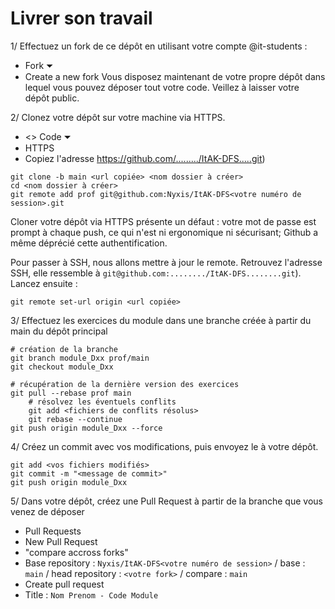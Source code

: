 # Livrer son travail

1/ Effectuez un fork de ce dépôt en utilisant votre compte @it-students :
- Fork ⏷
- Create a new fork
Vous disposez maintenant de votre propre dépôt dans lequel vous pouvez déposer tout votre code. Veillez à laisser votre dépôt public.

2/ Clonez votre dépôt sur votre machine via HTTPS.
- <> Code ⏷
- HTTPS
- Copiez l'adresse https://github.com/........./ItAK-DFS.....git)

```shell
git clone -b main <url copiée> <nom dossier à créer>
cd <nom dossier à créer>
git remote add prof git@github.com:Nyxis/ItAK-DFS<votre numéro de session>.git
```

Cloner votre dépôt via HTTPS présente un défaut : votre mot de passe est prompt à chaque push, ce qui n'est ni ergonomique ni sécurisant; Github a même déprécié cette authentification.

Pour passer à SSH, nous allons mettre à jour le remote. Retrouvez l'adresse SSH, elle ressemble à `git@github.com:......../ItAK-DFS........git`). Lancez ensuite :
```shell
git remote set-url origin <url copiée>
```

3/ Effectuez les exercices du module dans une branche créée à partir du main du dépôt principal
```shell
# création de la branche
git branch module_Dxx prof/main
git checkout module_Dxx

# récupération de la dernière version des exercices
git pull --rebase prof main
    # résolvez les éventuels conflits
    git add <fichiers de conflits résolus>
    git rebase --continue
git push origin module_Dxx --force
```

4/ Créez un commit avec vos modifications, puis envoyez le à votre dépôt.
```shell
git add <vos fichiers modifiés>
git commit -m "<message de commit>"
git push origin module_Dxx
```

5/ Dans votre dépôt, créez une Pull Request à partir de la branche que vous venez de déposer
- Pull Requests
- New Pull Request
- "compare accross forks"
- Base repository : `Nyxis/ItAK-DFS<votre numéro de session>` / base : `main` / head repository : `<votre fork>` / compare : `main`
- Create pull request
- Title : `Nom Prenom - Code Module`


